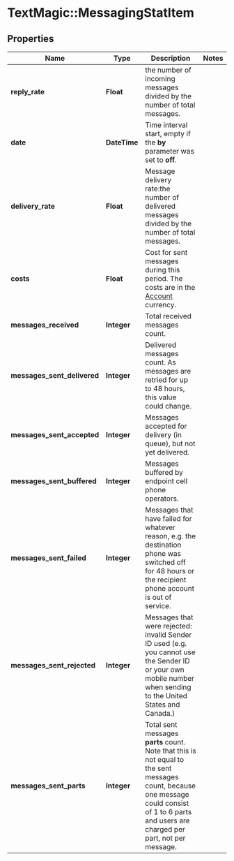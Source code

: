 # TextMagic::MessagingStatItem

## Properties
Name | Type | Description | Notes
------------ | ------------- | ------------- | -------------
**reply_rate** | **Float** | the number of incoming messages divided by the number of total messages. | 
**date** | **DateTime** | Time interval start, empty if the **by** parameter was set to **off**.  | 
**delivery_rate** | **Float** | Message delivery rate:the number of delivered messages divided by the number of total messages. | 
**costs** | **Float** | Cost for sent messages during this period. The costs are in the [Account](http://docs.textmagictesting.com/tag#User) currency.  | 
**messages_received** | **Integer** | Total received messages count. | 
**messages_sent_delivered** | **Integer** | Delivered messages count. As messages are retried for up to 48 hours, this value could change. | 
**messages_sent_accepted** | **Integer** | Messages accepted for delivery (in queue), but not yet delivered. | 
**messages_sent_buffered** | **Integer** | Messages buffered by endpoint cell phone operators. | 
**messages_sent_failed** | **Integer** | Messages that have failed for whatever reason, e.g. the destination phone was switched off for 48 hours or the recipient phone account is out of service. | 
**messages_sent_rejected** | **Integer** | Messages that were rejected: invalid Sender ID used (e.g. you cannot use the Sender ID or your own mobile number when sending to the United States and Canada.)  | 
**messages_sent_parts** | **Integer** | Total sent messages **parts** count. Note that this is not equal to the sent messages count, because one message could consist of 1 to 6 parts and users are charged per part, not per message. | 


